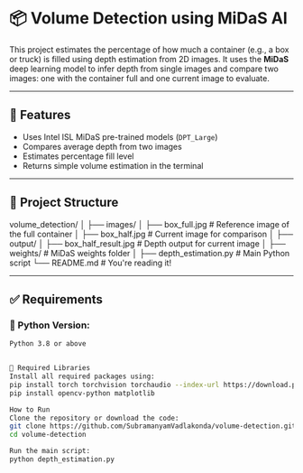 # 📦 Volume Detection using MiDaS AI

This project estimates the percentage of how much a container (e.g., a box or truck) is filled using depth estimation from 2D images. It uses the **MiDaS** deep learning model to infer depth from single images and compare two images: one with the container full and one current image to evaluate.

---

## 🔧 Features

- Uses Intel ISL MiDaS pre-trained models (`DPT_Large`)
- Compares average depth from two images
- Estimates percentage fill level
- Returns simple volume estimation in the terminal

---

## 📁 Project Structure

volume_detection/
│
├── images/
│ ├── box_full.jpg # Reference image of the full container
│ ├── box_half.jpg # Current image for comparison
│
├── output/
│ ├── box_half_result.jpg # Depth output for current image
│
├── weights/ # MiDaS weights folder
│
├── depth_estimation.py # Main Python script
└── README.md # You're reading it!

---

## ✅ Requirements

### 🔹 Python Version:
```bash
Python 3.8 or above


🔹 Required Libraries
Install all required packages using:
pip install torch torchvision torchaudio --index-url https://download.pytorch.org/whl/cpu
pip install opencv-python matplotlib

How to Run
Clone the repository or download the code:
git clone https://github.com/SubramanyamVadlakonda/volume-detection.git
cd volume-detection

Run the main script:
python depth_estimation.py
